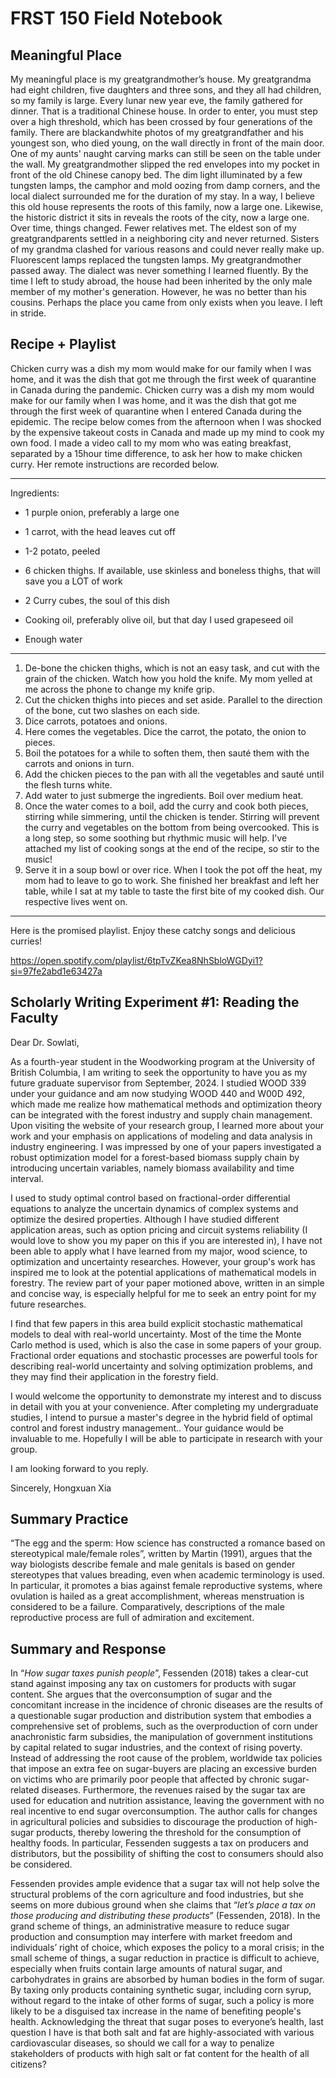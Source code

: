 # FRST 150 Field Notebook

## Meaningful Place

My meaningful place is my greatgrandmother’s house. 
My greatgrandma had eight children, five daughters and three sons, and they all had children, so my family is large. Every lunar new year eve, the family gathered for dinner. That is a traditional Chinese house. In order to enter, you must step over a high threshold, which has been crossed by four generations of the family. There are blackandwhite photos of my greatgrandfather and his youngest son, who died young, on the wall directly in front of the main door. One of my aunts' naught carving marks can still be seen on the table under the wall. My greatgrandmother slipped the red envelopes into my pocket in front of the old Chinese canopy bed. The dim light illuminated by a few tungsten lamps, the camphor and mold oozing from damp corners, and the local dialect surrounded me for the duration of my stay.
In a way, I believe this old house represents the roots of this family, now a large one. Likewise, the historic district it sits in reveals the roots of the city, now a large one.
Over time, things changed. Fewer relatives met. The eldest son of my greatgrandparents settled in a neighboring city and never returned. Sisters of my grandma clashed for various reasons and could never really make up. Fluorescent lamps replaced the tungsten lamps. My greatgrandmother passed away. The dialect was never something I learned fluently.
By the time I left to study abroad, the house had been inherited by the only male member of my mother's generation. However, he was no better than his cousins.
Perhaps the place you came from only exists when you leave. I left in stride.

## Recipe + Playlist 

Chicken curry was a dish my mom would make for our family when I was home, and it was the dish that got me through the first week of quarantine in Canada during the pandemic. Chicken curry was a dish my mom would make for our family when I was home, and it was the dish that got me through the first week of quarantine when I entered Canada during the epidemic. The recipe below comes from the afternoon when I was shocked by the expensive takeout costs in Canada and made up my mind to cook my own food. I made a video call to my mom who was eating breakfast, separated by a 15hour time difference, to ask her how to make chicken curry. Her remote instructions are recorded below.

------

Ingredients:

- 1 purple onion,  preferably a large one
- 1 carrot, with the head leaves cut off
- 1-2 potato, peeled
- 6 chicken thighs. If available, use skinless and boneless thighs, that will save you a LOT of work
- 2 Curry cubes, the soul of this dish

- Cooking oil, preferably olive oil, but that day I used grapeseed oil
- Enough water

------

1. De-bone the chicken thighs, which is not an easy task, and cut with the grain of the chicken. Watch how you hold the knife. My mom yelled at me across the phone to change my knife grip.
1. Cut the chicken thighs into pieces and set aside. Parallel to the direction of the bone, cut two slashes on each side.
1. Dice carrots, potatoes and onions.
3. Here comes the vegetables. Dice the carrot, the potato, the onion to pieces.
4. Boil the potatoes for a while to soften them, then sauté them with the carrots and onions in turn.
5. Add the chicken pieces to the pan with all the vegetables and sauté until the flesh turns white.
5. Add water to just submerge the ingredients. Boil over medium heat.
8. Once the water comes to a boil, add the curry and cook both pieces, stirring while simmering, until the chicken is tender. Stirring will prevent the curry and vegetables on the bottom from being overcooked. This is a long step, so some soothing but rhythmic music will help. I've attached my list of cooking songs at the end of the recipe, so stir to the music!
9. Serve it in a soup bowl or over rice. When I took the pot off the heat, my mom had to leave to go to work. She finished her breakfast and left her table, while I sat at my table to taste the first bite of my cooked dish. Our respective lives went on.

------

Here is the promised playlist. Enjoy these catchy songs and delicious curries!

https://open.spotify.com/playlist/6tpTvZKea8NhSbloWGDyi1?si=97fe2abd1e63427a

## Scholarly Writing Experiment #1: Reading the Faculty

Dear Dr. Sowlati,

As a fourth-year student in the Woodworking program at the University of British Columbia, I am writing to seek the opportunity to have you as my future graduate supervisor from September, 2024. I studied WOOD 339 under your guidance and am now studying WOOD 440 and W00D 492, which made me realize how mathematical methods and optimization theory can be integrated with the forest industry and supply chain management. Upon visiting the website of your research group, I learned more about your work and your emphasis on applications of modeling and data analysis in industry engineering. I was impressed by one of your papers investigated a robust optimization model for a forest-based biomass supply chain by introducing uncertain variables, namely biomass availability and time interval.

I used to study optimal control based on fractional-order differential equations to analyze the uncertain dynamics of complex systems and optimize the desired properties. Although I have studied different application areas, such as option pricing and circuit systems reliability (I would love to show you my paper on this if you are interested in), I have not been able to apply what I have learned from my major, wood science, to  optimization and uncertainty researches. However, your group's work has inspired me to look at the potential applications of mathematical models in forestry. The review part of your paper motioned above, written in an simple and concise way, is especially helpful for me to seek an entry point for my future researches. 

I find that few papers in this area build explicit stochastic mathematical models to deal with real-world uncertainty. Most of the time the Monte Carlo method is used, which is also the case in some papers of your group. Fractional order equations and stochastic processes are powerful tools for describing real-world uncertainty and solving optimization problems, and they may find their application in the forestry field.

I would welcome the opportunity to demonstrate my interest and to discuss in detail with you at your convenience. After completing my undergraduate studies, I intend to pursue a master's degree in the hybrid field of optimal control and forest industry management.. Your guidance would be invaluable to me. Hopefully I will be able to participate in research with your group. 

I am looking forward to you reply. 

Sincerely, 
Hongxuan Xia

## Summary Practice

“The egg and the sperm: How science has constructed a romance based on stereotypical male/female roles”, written by Martin (1991), argues that the way biologists describe female and male genitals is based on gender stereotypes that values breading, even when academic terminology is used. In particular, it promotes a bias against female reproductive systems, where ovulation is hailed as a great accomplishment, whereas menstruation is considered to be a failure. Comparatively, descriptions of the male reproductive process are full of admiration and excitement.



## Summary and Response

In “*How sugar taxes punish people*”, Fessenden (2018) takes a clear-cut stand against imposing any tax on customers for products with sugar content. She argues that the overconsumption of sugar and the concomitant increase in the incidence of chronic diseases are the results of a questionable sugar production and distribution system that embodies a comprehensive set of problems, such as the overproduction of corn under anachronistic farm subsidies, the manipulation of government institutions by capital related to sugar industries, and the context of rising poverty. Instead of addressing the root cause of the problem, worldwide tax policies that impose an extra fee on sugar-buyers are placing an excessive burden on victims who are primarily poor people that affected by chronic sugar-related diseases. Furthermore, the revenues raised by the sugar tax are used for education and nutrition assistance, leaving the government with no real incentive to end sugar overconsumption. The author calls for changes in agricultural policies and subsidies to discourage the production of high-sugar products, thereby lowering the threshold for the consumption of healthy foods. In particular, Fessenden suggests a tax on producers and distributors, but the possibility of shifting the cost to consumers should also be considered.

Fessenden provides ample evidence that a sugar tax will not help solve the structural problems of the corn agriculture and food industries, but she seems on more dubious ground when she claims that “*let’s place a tax on those producing and distributing these products*” (Fessenden, 2018). In the grand scheme of things, an administrative measure to reduce sugar production and consumption may interfere with market freedom and individuals’ right of choice, which exposes the policy to a moral crisis; in the small scheme of things, a sugar reduction in practice is difficult to achieve, especially when fruits contain large amounts of natural sugar, and carbohydrates in grains are absorbed by human bodies in the form of sugar. By taxing only products containing synthetic sugar, including corn syrup, without regard to the intake of other forms of sugar, such a policy is more likely to be a disguised tax increase in the name of benefiting people's health. Acknowledging the threat that sugar poses to everyone’s health, last question I have is that both salt and fat are highly-associated with various cardiovascular diseases, so should we call for a way to penalize stakeholders of products with high salt or fat content for the health of all citizens?
